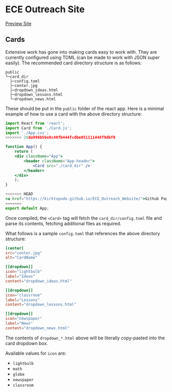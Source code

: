 # ECE Outreach Site

<a href="https://kirktopode.github.io/ECE_Outreach_Website/">Preview Site</a>
## Cards
Extensive work has gone into making cards easy to work with. They are currently configured
using TOML (can be made to work with JSON super easily). The recommended card directory
structure is as follows:  
```
public
└─card_dir
  ├─config.toml
  ├─center.jpg
  ├─dropdown_ideas.html
  ├─dropdown_lessons.html
  └─dropdown_news.html
```
These should be put in the `public` folder of the react app. Here is a minimal example
of how to use a card with the above directory structure:  
```jsx
import React from 'react';
import Card from './Card.js';
import './App.css';
>>>>>>> 20da996b56e8c40fb444fcdbe051111448f9dbf0

function App() {
    return (
	<div className="App">
	    <header className="App-header">
			<Card src="./card_dir" />
	    </header>
	</div>
    );
}

<<<<<<< HEAD
<a href="https://kirktopode.github.io/ECE_Outreach_Website/">Github Pages Hosting</a>
=======
export default App;
```
Once compiled, the `<Card>` tag will fetch the `card_dir/config.toml` file and parse its
contents, fetching additional files as required.  

What follows is a sample `config.toml` that references the above directory structure:  
```toml
[center]
src="center.jpg"
alt="CardName"

[[dropdown]]
icon="lightbulb"
label="Ideas"
content="dropdown_ideas.html"

[[dropdown]]
icon="classroom"
label="Lessons"
content="dropdown_lessons.html"

[[dropdown]]
icon="newspaper"
label="News"
content="dropdown_news.html"
```

The contents of `dropdown_*.html` above will be literally copy-pasted into the card dropdown
box.  

Available values for `icon` are:  
- `lightbulb`
- `math`
- `globe`
- `newspaper`
- `classroom`
